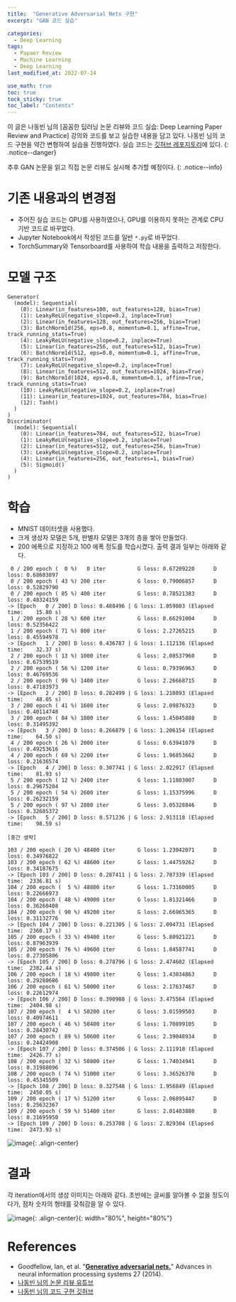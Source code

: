 ```yaml
---
title:  "Generative Adversarial Nets 구현"
excerpt: "GAN 코드 실습"

categories:
  - Deep Learning
tags:
  - Papaer Review
  - Machine Learning
  - Deep Learning
last_modified_at: 2022-07-24

use_math: true
toc: true
tock_sticky: true
toc_label: "Contents"
---
```


이 글은 나동빈 님의 [꼼꼼한 딥러닝 논문 리뷰와 코드 실습: Deep Learning Paper Review and Practice] 강의와 코드를 보고 실습한 내용을 담고 있다. 나동빈 님의 코드 구현을 약간 변형하여 실습을 진행하였다. 실습 코드는 [깃허브 레포지토리](https://github.com/winterbloooom/deeplearning-study/tree/main/GAN_pytorch)에 있다.
{: .notice--danger}

추후 GAN 논문을 읽고 직접 논문 리뷰도 실시해 추가할 예정이다.
{: .notice--info}

# 기존 내용과의 변경점
* 주어진 실습 코드는 GPU를 사용하였으나, GPU를 이용하지 못하는 관계로 CPU 기반 코드로 바꾸었다.
* Jupyter Notebook에서 작성된 코드를 일반 `*.py`로 바꾸었다.
* TorchSummary와 Tensorboard를 사용하여 학습 내용을 출력하고 저장한다.

# 모델 구조
```
Generator(
  (model): Sequential(
    (0): Linear(in_features=100, out_features=128, bias=True)
    (1): LeakyReLU(negative_slope=0.2, inplace=True)
    (2): Linear(in_features=128, out_features=256, bias=True)
    (3): BatchNorm1d(256, eps=0.8, momentum=0.1, affine=True, track_running_stats=True)
    (4): LeakyReLU(negative_slope=0.2, inplace=True)
    (5): Linear(in_features=256, out_features=512, bias=True)
    (6): BatchNorm1d(512, eps=0.8, momentum=0.1, affine=True, track_running_stats=True)
    (7): LeakyReLU(negative_slope=0.2, inplace=True)
    (8): Linear(in_features=512, out_features=1024, bias=True)
    (9): BatchNorm1d(1024, eps=0.8, momentum=0.1, affine=True, track_running_stats=True)
    (10): LeakyReLU(negative_slope=0.2, inplace=True)
    (11): Linear(in_features=1024, out_features=784, bias=True)
    (12): Tanh()
  )
)
Discriminator(
  (model): Sequential(
    (0): Linear(in_features=784, out_features=512, bias=True)
    (1): LeakyReLU(negative_slope=0.2, inplace=True)
    (2): Linear(in_features=512, out_features=256, bias=True)
    (3): LeakyReLU(negative_slope=0.2, inplace=True)
    (4): Linear(in_features=256, out_features=1, bias=True)
    (5): Sigmoid()
  )
)
```

# 학습
* MNIST 데이터셋을 사용했다.
* 크게 생성자 모델은 5개, 판별자 모델은 3개의 층을 쌓아 만들었다.
* 200 에폭으로 지정하고 100 에폭 정도를 학습시켰다. 출력 결과 일부는 아래와 같다.

```
 0 / 200 epoch (  0 %)   0 iter          G loss: 0.67209220      D loss: 0.68603897
 0 / 200 epoch ( 43 %) 200 iter          G loss: 0.79006857      D loss: 0.52829790
 0 / 200 epoch ( 85 %) 400 iter          G loss: 0.78521383      D loss: 0.48324159
-> [Epoch   0 / 200] D loss: 0.488496 | G loss: 1.059803 (Elapsed time:    15.80 s)
 1 / 200 epoch ( 28 %) 600 iter          G loss: 0.66291004      D loss: 0.52356422
 1 / 200 epoch ( 71 %) 800 iter          G loss: 2.27265215      D loss: 0.45594978
-> [Epoch   1 / 200] D loss: 0.436787 | G loss: 1.112136 (Elapsed time:    32.37 s)
 2 / 200 epoch ( 13 %) 1000 iter         G loss: 2.08537960      D loss: 0.67539519
 2 / 200 epoch ( 56 %) 1200 iter         G loss: 0.79396963      D loss: 0.46769536
 2 / 200 epoch ( 99 %) 1400 iter         G loss: 2.26668715      D loss: 0.47183973
-> [Epoch   2 / 200] D loss: 0.282499 | G loss: 1.210893 (Elapsed time:    48.05 s)
 3 / 200 epoch ( 41 %) 1600 iter         G loss: 2.09876323      D loss: 0.40114748
 3 / 200 epoch ( 84 %) 1800 iter         G loss: 1.45045888      D loss: 0.31495392
-> [Epoch   3 / 200] D loss: 0.266879 | G loss: 1.206154 (Elapsed time:    64.50 s)
 4 / 200 epoch ( 26 %) 2000 iter         G loss: 0.63941079      D loss: 0.49253616
 4 / 200 epoch ( 69 %) 2200 iter         G loss: 1.96853662      D loss: 0.21636574
-> [Epoch   4 / 200] D loss: 0.307741 | G loss: 2.022917 (Elapsed time:    81.93 s)
 5 / 200 epoch ( 12 %) 2400 iter         G loss: 1.11803007      D loss: 0.29675204
 5 / 200 epoch ( 54 %) 2600 iter         G loss: 1.15375996      D loss: 0.26232159
 5 / 200 epoch ( 97 %) 2800 iter         G loss: 3.05328846      D loss: 0.32685372
-> [Epoch   5 / 200] D loss: 0.571236 | G loss: 2.913118 (Elapsed time:    98.59 s)

[중간 생략]

103 / 200 epoch ( 20 %) 48400 iter       G loss: 1.23042071      D loss: 0.34976822
103 / 200 epoch ( 62 %) 48600 iter       G loss: 1.44759262      D loss: 0.34187675
-> [Epoch 103 / 200] D loss: 0.287411 | G loss: 2.787339 (Elapsed time:  2336.81 s)
104 / 200 epoch (  5 %) 48800 iter       G loss: 1.73160005      D loss: 0.22666973
104 / 200 epoch ( 48 %) 49000 iter       G loss: 1.81321466      D loss: 0.36260408
104 / 200 epoch ( 90 %) 49200 iter       G loss: 2.66965365      D loss: 0.31132776
-> [Epoch 104 / 200] D loss: 0.221305 | G loss: 2.094731 (Elapsed time:  2360.17 s)
105 / 200 epoch ( 33 %) 49400 iter       G loss: 5.80921221      D loss: 0.87963939
105 / 200 epoch ( 76 %) 49600 iter       G loss: 1.84587741      D loss: 0.27305806
-> [Epoch 105 / 200] D loss: 0.278796 | G loss: 2.474602 (Elapsed time:  2382.44 s)
106 / 200 epoch ( 18 %) 49800 iter       G loss: 1.43034863      D loss: 0.29280686
106 / 200 epoch ( 61 %) 50000 iter       G loss: 2.17637467      D loss: 0.22612974
-> [Epoch 106 / 200] D loss: 0.390988 | G loss: 3.475564 (Elapsed time:  2404.98 s)
107 / 200 epoch (  4 %) 50200 iter       G loss: 3.01599503      D loss: 0.40974611
107 / 200 epoch ( 46 %) 50400 iter       G loss: 1.70899105      D loss: 0.28430742
107 / 200 epoch ( 89 %) 50600 iter       G loss: 2.39048934      D loss: 0.24424908
-> [Epoch 107 / 200] D loss: 0.374506 | G loss: 2.111918 (Elapsed time:  2426.77 s)
108 / 200 epoch ( 32 %) 50800 iter       G loss: 1.74034941      D loss: 0.31988096
108 / 200 epoch ( 74 %) 51000 iter       G loss: 3.36526370      D loss: 0.45345509
-> [Epoch 108 / 200] D loss: 0.327548 | G loss: 1.956849 (Elapsed time:  2450.05 s)
109 / 200 epoch ( 17 %) 51200 iter       G loss: 2.06895447      D loss: 0.25632367
109 / 200 epoch ( 59 %) 51400 iter       G loss: 2.01403880      D loss: 0.31695950
-> [Epoch 109 / 200] D loss: 0.253708 | G loss: 2.829304 (Elapsed time:  2473.93 s)
```

![image](https://user-images.githubusercontent.com/69252153/184533047-06151c4a-157c-40ad-b3ca-3bb59cf1ebbb.png){: .align-center}

# 결과
각 iteration에서의 생성 이미지는 아래와 같다. 초반에는 글씨를 알아볼 수 없을 정도이다가, 점차 숫자의 형태를 갖춰감을 알 수 있다.

![image](https://user-images.githubusercontent.com/69252153/184533086-147a0122-6998-40c0-a10b-fec7b6435d93.png){: .align-center}{: width="80%", height="80%"}

# References
* Goodfellow, Ian, et al. "**[Generative adversarial nets.](https://proceedings.neurips.cc/paper/2014/hash/5ca3e9b122f61f8f06494c97b1afccf3-Abstract.html)**" Advances in neural information processing systems 27 (2014).
* [나동빈 님의 논문 리뷰 유튜브](https://www.youtube.com/watch?v=AVvlDmhHgC4)
* [나동빈 님의 코드 구현 깃허브](https://github.com/ndb796/Deep-Learning-Paper-Review-and-Practice/blob/master/code_practices/GAN_for_MNIST_Tutorial.ipynb)
